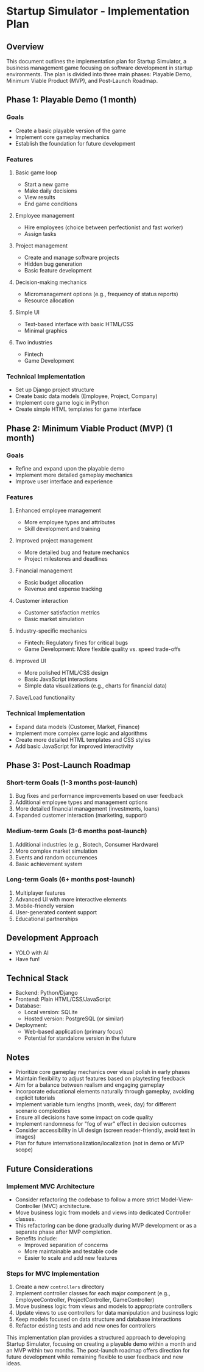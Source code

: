 # Startup Simulator - Implementation Plan

## Overview

This document outlines the implementation plan for Startup Simulator, a business management game focusing on software development in startup environments. The plan is divided into three main phases: Playable Demo, Minimum Viable Product (MVP), and Post-Launch Roadmap.

## Phase 1: Playable Demo (1 month)

### Goals
- Create a basic playable version of the game
- Implement core gameplay mechanics
- Establish the foundation for future development

### Features
1. Basic game loop
   - Start a new game
   - Make daily decisions
   - View results
   - End game conditions

2. Employee management
   - Hire employees (choice between perfectionist and fast worker)
   - Assign tasks

3. Project management
   - Create and manage software projects
   - Hidden bug generation
   - Basic feature development

4. Decision-making mechanics
   - Micromanagement options (e.g., frequency of status reports)
   - Resource allocation

5. Simple UI
   - Text-based interface with basic HTML/CSS
   - Minimal graphics

6. Two industries
   - Fintech
   - Game Development

### Technical Implementation
- Set up Django project structure
- Create basic data models (Employee, Project, Company)
- Implement core game logic in Python
- Create simple HTML templates for game interface

## Phase 2: Minimum Viable Product (MVP) (1 month)

### Goals
- Refine and expand upon the playable demo
- Implement more detailed gameplay mechanics
- Improve user interface and experience

### Features
1. Enhanced employee management
   - More employee types and attributes
   - Skill development and training

2. Improved project management
   - More detailed bug and feature mechanics
   - Project milestones and deadlines

3. Financial management
   - Basic budget allocation
   - Revenue and expense tracking

4. Customer interaction
   - Customer satisfaction metrics
   - Basic market simulation

5. Industry-specific mechanics
   - Fintech: Regulatory fines for critical bugs
   - Game Development: More flexible quality vs. speed trade-offs

6. Improved UI
   - More polished HTML/CSS design
   - Basic JavaScript interactions
   - Simple data visualizations (e.g., charts for financial data)

7. Save/Load functionality

### Technical Implementation
- Expand data models (Customer, Market, Finance)
- Implement more complex game logic and algorithms
- Create more detailed HTML templates and CSS styles
- Add basic JavaScript for improved interactivity

## Phase 3: Post-Launch Roadmap

### Short-term Goals (1-3 months post-launch)
1. Bug fixes and performance improvements based on user feedback
2. Additional employee types and management options
3. More detailed financial management (investments, loans)
4. Expanded customer interaction (marketing, support)

### Medium-term Goals (3-6 months post-launch)
1. Additional industries (e.g., Biotech, Consumer Hardware)
2. More complex market simulation
3. Events and random occurrences
4. Basic achievement system

### Long-term Goals (6+ months post-launch)
1. Multiplayer features
2. Advanced UI with more interactive elements
3. Mobile-friendly version
4. User-generated content support
5. Educational partnerships

## Development Approach
- YOLO with AI
- Have fun!

## Technical Stack
- Backend: Python/Django
- Frontend: Plain HTML/CSS/JavaScript
- Database: 
  - Local version: SQLite
  - Hosted version: PostgreSQL (or similar)
- Deployment: 
  - Web-based application (primary focus)
  - Potential for standalone version in the future

## Notes
- Prioritize core gameplay mechanics over visual polish in early phases
- Maintain flexibility to adjust features based on playtesting feedback
- Aim for a balance between realism and engaging gameplay
- Incorporate educational elements naturally through gameplay, avoiding explicit tutorials
- Implement variable turn lengths (month, week, day) for different scenario complexities
- Ensure all decisions have some impact on code quality
- Implement randomness for "fog of war" effect in decision outcomes
- Consider accessibility in UI design (screen reader-friendly, avoid text in images)
- Plan for future internationalization/localization (not in demo or MVP scope)

## Future Considerations

### Implement MVC Architecture
- Consider refactoring the codebase to follow a more strict Model-View-Controller (MVC) architecture.
- Move business logic from models and views into dedicated Controller classes.
- This refactoring can be done gradually during MVP development or as a separate phase after MVP completion.
- Benefits include:
  - Improved separation of concerns
  - More maintainable and testable code
  - Easier to scale and add new features

### Steps for MVC Implementation
1. Create a new `controllers` directory
2. Implement controller classes for each major component (e.g., EmployeeController, ProjectController, GameController)
3. Move business logic from views and models to appropriate controllers
4. Update views to use controllers for data manipulation and business logic
5. Keep models focused on data structure and database interactions
6. Refactor existing tests and add new ones for controllers

This implementation plan provides a structured approach to developing Startup Simulator, focusing on creating a playable demo within a month and an MVP within two months. The post-launch roadmap offers direction for future development while remaining flexible to user feedback and new ideas.